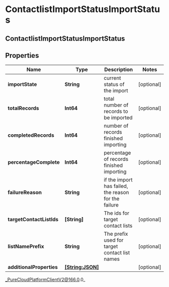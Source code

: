 # ContactlistImportStatusImportStatus

## ContactlistImportStatusImportStatus

## Properties

|Name | Type | Description | Notes|
|------------ | ------------- | ------------- | -------------|
| **importState** | **String** | current status of the import | [optional] |
| **totalRecords** | **Int64** | total number of records to be imported | [optional] |
| **completedRecords** | **Int64** | number of records finished importing | [optional] |
| **percentageComplete** | **Int64** | percentage of records finished importing | [optional] |
| **failureReason** | **String** | if the import has failed, the reason for the failure | [optional] |
| **targetContactListIds** | **[String]** | The ids for target contact lists | [optional] |
| **listNamePrefix** | **String** | The prefix used for target contact list names | [optional] |
| **additionalProperties** | [**[String:JSON]**](JSON) |  | [optional] |



_PureCloudPlatformClientV2@166.0.0_
